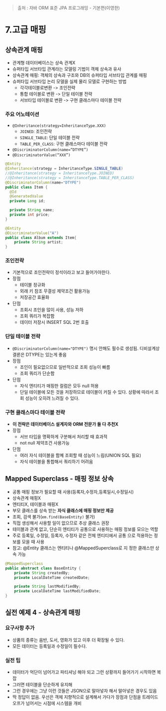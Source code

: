 > 출처 : 자바 ORM 표준 JPA 프로그래밍 - 기본편(이영한)

# 7.고급 매핑
## 상속관계 매핑
- 관계형 데이터베이스는 상속 관계X
- 슈퍼타입 서브타입 관계라는 모델링 기법이 객체 상속과 유사
- 상속관계 매핑: 객체의 상속과 구조와 DB의 슈퍼타입 서브타입 관계를 매핑
- 슈퍼타입 서브타입 논리 모델을 실제 물리 모델로 구현하는 방법
  * 각각테이블로변환 -> 조인전략
  * 통합 테이블로 변환 -> 단일 테이블 전략
  * 서브타입 테이블로 변환 -> 구현 클래스마다 테이블 전략

### 주요 어노테이션
- `@Inheritance(strategy=InheritanceType.XXX)`
  * `JOINED`: 조인전략
  * `SINGLE_TABLE`: 단일 테이블 전략
  * `TABLE_PER_CLASS`: 구현 클래스마다 테이블 전략
- `@DiscriminatorColumn(name=“DTYPE”)`
- `@DiscriminatorValue(“XXX”)`

```java
@Entity
@Inheritance(strategy = InheritanceType.SINGLE_TABLE)
//@Inheritance(strategy = InheritanceType.JOINED)
//@Inheritance(strategy = InheritanceType.TABLE_PER_CLASS)
@DiscriminatorColumn(name="DTYPE")
public class Item {
  @Id
  @GeneratedValue
  private Long id;

  private String name;
  private int price;
}
```
```java
@Entity
@DiscriminatorValue("A")
public class Album extends Item{
    private String artist;
}
```

### 조인전략
- 기본적으로 조인전략이 정석이라고 보고 들어가야한다.
- 장점
  * 테이블 정규화
  * 외래 키 참조 무결성 제약조건 활용가능
  * 저장공간 효율화
- 단점
  * 조회시 조인을 많이 사용, 성능 저하
  * 조회 쿼리가 복잡함
  * 데이터 저장시 INSERT SQL 2번 호출

### 단일 테이블 전략
- `@DiscriminatorColumn(name="DTYPE")` 명시 안해도 필수로 생성됨. 디비설계상 결론은 DTYPE는 있는게 좋음
- 장점
  * 조인이 필요없으므로 일반적으로 조회 성능이 빠름
  * 조회 쿼리가 단순함
- 단점
  * 자식 엔티티가 매핑한 컬럼은 모두 null 허용
  * 단일 테이블에 모든 것을 저장하므로 테이블이 커질 수 있다. 상황에 따라서 조회 성능이 오히려 느려질 수 있다.

### 구현 클래스마다 테이블 전략
- **이 전략은 데이터베이스 설계자와 ORM 전문가 둘 다 추천X**
- 장점
  * 서브 타입을 명확하게 구분해서 처리할 때 효과적
  * not null 제약조건 사용가능
- 단점
  * 여러 자식 테이블을 함꼐 조회할 때 성능이 느림(UNION SQL 필요)
  * 자식 테이블을 통합해서 쿼리하기 어려움

## Mapped Superclass - 매핑 정보 상속
- 공통 매핑 정보가 필요할 때 사용(등록자,수정자,등록일시,수정일시)
- 상속관계 매핑X
- 엔티티X, 테이블과 매핑X
- 부모 클래스를 상속 받는 **자식 클래스에 매핑 정보만 제공** 
- 조회, 검색 불가(`em.find(BaseEntity)` 불가)
- 직접 생성해서 사용할 일이 없으므로 추상 클래스 권장
- 테이블과 관계 없고, 단순히 엔티티가 공통으로 사용하는 매핑 정보를 모으는 역할
- 주로 등록일, 수정일, 등록자, 수정자 같은 전체 엔티티에서 공통 으로 적용하는 정보를 모을 때 사용
- 참고: @Entity 클래스는 엔티티나 @MappedSuperclass로 지 정한 클래스만 상속 가능

```java
@MappedSuperclass
public abstract class BaseEntity {
    private String createdBy;
    private LocalDateTime createdDate;

    private String lastModifiedBy;
    private LocalDateTime lastModifiedDate;
}
```
## 실전 예제 4 - 상속관계 매핑
### 요구사항 추가
- 상품의 종류는 음반, 도서, 영화가 있고 이후 더 확장될 수 있다.
- 모든 데이터는 등록일과 수정일이 필수다.

### 실전 팁
- 데이터가 억단이 넘어가고 파티셔닝 해야 되고 그런 상황까지 들어가기 시작하면 복잡
- 그러면 테이블을 단순하게 유지해
- 그런 경우에는 그냥 이런 것들은 JSON으로 말아넣자 해서 말아넣은 경우도 있음
- 딱 정답이 없음. 우선은 객체 지향적으로 설계해서 가다가 장점과 단점을 트레이드 오프가 넘어서는 시점에 시스템을 개비
